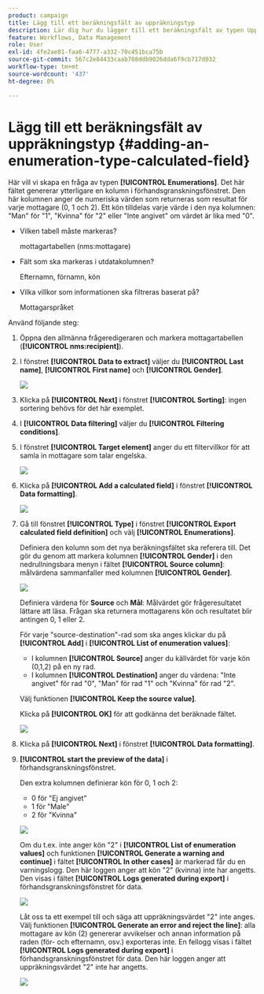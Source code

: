 ```yaml
---
product: campaign
title: Lägg till ett beräkningsfält av uppräkningstyp
description: Lär dig hur du lägger till ett beräkningsfält av typen Uppräkning
feature: Workflows, Data Management
role: User
exl-id: 4fe2ae81-faa6-4777-a332-70c451bca75b
source-git-commit: 567c2e84433caab708ddb9026dda6f9cb717d032
workflow-type: tm+mt
source-wordcount: '437'
ht-degree: 0%

---
```


# Lägg till ett beräkningsfält av uppräkningstyp {#adding-an-enumeration-type-calculated-field}

Här vill vi skapa en fråga av typen **[!UICONTROL Enumerations]**. Det här fältet genererar ytterligare en kolumn i förhandsgranskningsfönstret. Den här kolumnen anger de numeriska värden som returneras som resultat för varje mottagare (0, 1 och 2). Ett kön tilldelas varje värde i den nya kolumnen: &quot;Man&quot; för &quot;1&quot;, &quot;Kvinna&quot; för &quot;2&quot; eller &quot;Inte angivet&quot; om värdet är lika med &quot;0&quot;.

* Vilken tabell måste markeras?

  mottagartabellen (nms:mottagare)

* Fält som ska markeras i utdatakolumnen?

  Efternamn, förnamn, kön

* Vilka villkor som informationen ska filtreras baserat på?

  Mottagarspråket

Använd följande steg:

1. Öppna den allmänna frågeredigeraren och markera mottagartabellen (**[!UICONTROL nms:recipient]**).
1. I fönstret **[!UICONTROL Data to extract]** väljer du **[!UICONTROL Last name]**, **[!UICONTROL First name]** och **[!UICONTROL Gender]**.

   ![](assets/query_editor_nveau_73.png)

1. Klicka på **[!UICONTROL Next]** i fönstret **[!UICONTROL Sorting]**: ingen sortering behövs för det här exemplet.
1. I **[!UICONTROL Data filtering]** väljer du **[!UICONTROL Filtering conditions]**.
1. I fönstret **[!UICONTROL Target element]** anger du ett filtervillkor för att samla in mottagare som talar engelska.

   ![](assets/query_editor_nveau_74.png)

1. Klicka på **[!UICONTROL Add a calculated field]** i fönstret **[!UICONTROL Data formatting]**.

   ![](assets/query_editor_nveau_75.png)

1. Gå till fönstret **[!UICONTROL Type]** i fönstret **[!UICONTROL Export calculated field definition]** och välj **[!UICONTROL Enumerations]**.

   Definiera den kolumn som det nya beräkningsfältet ska referera till. Det gör du genom att markera kolumnen **[!UICONTROL Gender]** i den nedrullningsbara menyn i fältet **[!UICONTROL Source column]**: målvärdena sammanfaller med kolumnen **[!UICONTROL Gender]**.

   ![](assets/query_editor_nveau_76.png)

   Definiera värdena för **Source** och **Mål**: Målvärdet gör frågeresultatet lättare att läsa. Frågan ska returnera mottagarens kön och resultatet blir antingen 0, 1 eller 2.

   För varje &quot;source-destination&quot;-rad som ska anges klickar du på **[!UICONTROL Add]** i **[!UICONTROL List of enumeration values]**:

   * I kolumnen **[!UICONTROL Source]** anger du källvärdet för varje kön (0,1,2) på en ny rad.
   * I kolumnen **[!UICONTROL Destination]** anger du värdena: &quot;Inte angivet&quot; för rad &quot;0&quot;, &quot;Man&quot; för rad &quot;1&quot; och &quot;Kvinna&quot; för rad &quot;2&quot;.

   Välj funktionen **[!UICONTROL Keep the source value]**.

   Klicka på **[!UICONTROL OK]** för att godkänna det beräknade fältet.

   ![](assets/query_editor_nveau_77.png)

1. Klicka på **[!UICONTROL Next]** i fönstret **[!UICONTROL Data formatting]**.
1. **[!UICONTROL start the preview of the data]** i förhandsgranskningsfönstret.

   Den extra kolumnen definierar kön för 0, 1 och 2:

   * 0 för &quot;Ej angivet&quot;
   * 1 för &quot;Male&quot;
   * 2 för &quot;Kvinna&quot;

   ![](assets/query_editor_nveau_78.png)

   Om du t.ex. inte anger kön &quot;2&quot; i **[!UICONTROL List of enumeration values]** och funktionen **[!UICONTROL Generate a warning and continue]** i fältet **[!UICONTROL In other cases]** är markerad får du en varningslogg. Den här loggen anger att kön &quot;2&quot; (kvinna) inte har angetts. Den visas i fältet **[!UICONTROL Logs generated during export]** i förhandsgranskningsfönstret för data.

   ![](assets/query_editor_nveau_79.png)

   Låt oss ta ett exempel till och säga att uppräkningsvärdet &quot;2&quot; inte anges. Välj funktionen **[!UICONTROL Generate an error and reject the line]**: alla mottagare av kön (2) genererar avvikelser och annan information på raden (för- och efternamn, osv.) exporteras inte. En fellogg visas i fältet **[!UICONTROL Logs generated during export]** i förhandsgranskningsfönstret för data. Den här loggen anger att uppräkningsvärdet &quot;2&quot; inte har angetts.

   ![](assets/query_editor_nveau_80.png)
